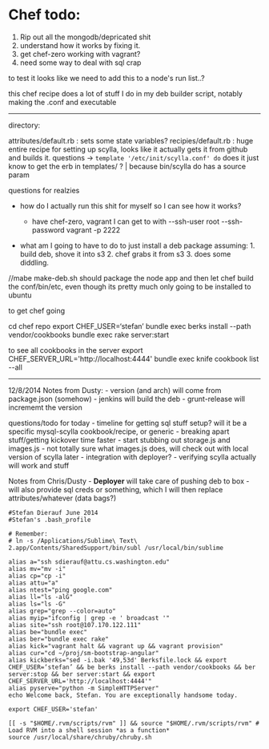 # Chef todo:

1. Rip out all the mongodb/depricated shit
2. understand how it works by fixing it.
3. get chef-zero working with vagrant?
4. need some way to deal with sql crap

to test it looks like we need to add this to a node's run list..?

this chef recipe does a lot of stuff I do in my deb builder script, notably making the .conf and executable


--------
directory:

attributes/default.rb : sets some state variables?
recipies/default.rb : huge entire recipe for setting up scylla, looks like it actually gets it from github and builds it. 
    questions ->
        `template '/etc/init/scylla.conf' do` does it just know to get the erb in templates/ ?
            | because bin/scylla do has a source param


questions for realzies
- how do I actually run this shit for myself so I can see how it works?
    - have chef-zero, vagrant I can get to with --ssh-user root --ssh-password vagrant -p 2222

- what am I going to have to do to just install a deb package
    assuming:
        1. build deb, shove it into s3
        2. chef grabs it from s3
        3. does some diddling.

//mabe make-deb.sh should package the node app and then let chef build the conf/bin/etc, even though its pretty much only going to be installed to ubuntu


to get chef going

cd chef repo
export CHEF_USER=‘stefan’
bundle exec berks install --path vendor/cookbooks
bundle exec rake server:start


to see all cookbooks in the server 
export CHEF_SERVER_URL='http://localhost:4444'
bundle exec knife cookbook list --all  


------------------

12/8/2014
Notes from Dusty:
    - version (and arch) will come from package.json (somehow)
    - jenkins will build the deb
    - grunt-release will incrememt the version

questions/todo for today
    - timeline for getting sql stuff setup? will it be a specific mysql-scylla cookbook/recipe, or generic
    - breaking apart stuff/getting kickover time faster
    - start stubbing out storage.js and images.js
    - not totally sure what images.js does, will check out with local version of scylla later
    - integration with deployer?
    - verifying scylla actually will work and stuff

Notes from Chris/Dusty
    - **Deployer** will take care of pushing deb to box
    - will also provide sql creds or something, which I will then replace attributes/whatever (data bags?)



```
#Stefan Dierauf June 2014
#Stefan's .bash_profile

# Remember:
# ln -s /Applications/Sublime\ Text\ 2.app/Contents/SharedSupport/bin/subl /usr/local/bin/sublime

alias a="ssh sdierauf@attu.cs.washington.edu"
alias mv="mv -i"
alias cp="cp -i"
alias attu="a"
alias ntest="ping google.com"
alias ll="ls -alG"
alias ls="ls -G"
alias grep="grep --color=auto"
alias myip="ifconfig | grep -e ' broadcast '"
alias site="ssh root@107.170.122.111"
alias be="bundle exec"
alias ber="bundle exec rake"
alias kick="vagrant halt && vagrant up && vagrant provision"
alias cur="cd ~/proj/sm-bootstrap-angular"
alias kickberks="sed -i.bak '49,53d' Berksfile.lock && export CHEF_USER=‘stefan’ && be berks install --path vendor/cookbooks && ber server:stop && ber server:start && export CHEF_SERVER_URL='http://localhost:4444'"
alias pyserve="python -m SimpleHTTPServer"
echo Welcome back, Stefan. You are exceptionally handsome today.

export CHEF_USER='stefan'

[[ -s "$HOME/.rvm/scripts/rvm" ]] && source "$HOME/.rvm/scripts/rvm" # Load RVM into a shell session *as a function*
source /usr/local/share/chruby/chruby.sh
```